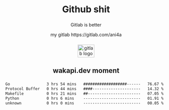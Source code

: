 <h1 align="center">Github shit</h1>

###

<p align="center">Gitlab is better</p>

<p align="center">my gitlab https://gitlab.com/ani4a</p>

###

<div align="center">
  <img src="https://cdn.jsdelivr.net/gh/devicons/devicon/icons/gitlab/gitlab-original.svg" height="40" width="52" alt="gitlab logo"  />
</div>

###

<h2 align="center">wakapi.dev moment</h2>

###

<!--START_SECTION:waka-->

```txt
Go                3 hrs 54 mins   ###################------   76.67 %
Protocol Buffer   0 hrs 44 mins   ####---------------------   14.32 %
Makefile          0 hrs 21 mins   ##-----------------------   07.05 %
Python            0 hrs 6 mins    -------------------------   01.91 %
unknown           0 hrs 0 mins    -------------------------   00.05 %
```

<!--END_SECTION:waka-->

###

